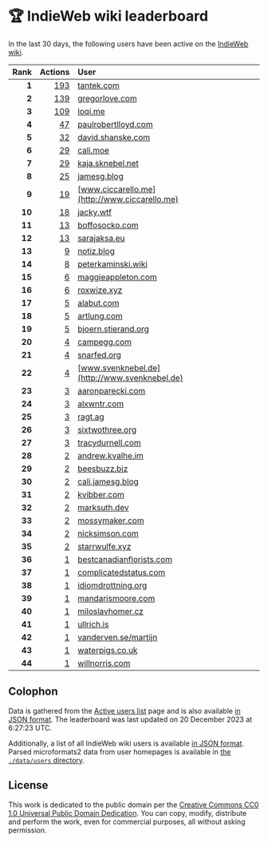 # 🏆 IndieWeb wiki leaderboard

In the last 30 days, the following users have been active on the [IndieWeb wiki](https://indieweb.org).

| Rank | Actions | User |
|-----:|--------:|:-----|
| **1** | [193](https://indieweb.org/Special:Contributions/Tantek.com) | [tantek.com](http://tantek.com) |
| **2** | [139](https://indieweb.org/Special:Contributions/Gregorlove.com) | [gregorlove.com](http://gregorlove.com) |
| **3** | [109](https://indieweb.org/Special:Contributions/Loqi.me) | [loqi.me](http://loqi.me) |
| **4** | [47](https://indieweb.org/Special:Contributions/Paulrobertlloyd.com) | [paulrobertlloyd.com](http://paulrobertlloyd.com) |
| **5** | [32](https://indieweb.org/Special:Contributions/David.shanske.com) | [david.shanske.com](http://david.shanske.com) |
| **6** | [29](https://indieweb.org/Special:Contributions/Cali.moe) | [cali.moe](http://cali.moe) |
| **7** | [29](https://indieweb.org/Special:Contributions/Kaja.sknebel.net) | [kaja.sknebel.net](http://kaja.sknebel.net) |
| **8** | [25](https://indieweb.org/Special:Contributions/Jamesg.blog) | [jamesg.blog](http://jamesg.blog) |
| **9** | [19](https://indieweb.org/Special:Contributions/Www.ciccarello.me) | [www.ciccarello.me](http://www.ciccarello.me) |
| **10** | [18](https://indieweb.org/Special:Contributions/Jacky.wtf) | [jacky.wtf](http://jacky.wtf) |
| **11** | [13](https://indieweb.org/Special:Contributions/Boffosocko.com) | [boffosocko.com](http://boffosocko.com) |
| **12** | [13](https://indieweb.org/Special:Contributions/Sarajaksa.eu) | [sarajaksa.eu](http://sarajaksa.eu) |
| **13** | [9](https://indieweb.org/Special:Contributions/Notiz.blog) | [notiz.blog](http://notiz.blog) |
| **14** | [8](https://indieweb.org/Special:Contributions/Peterkaminski.wiki) | [peterkaminski.wiki](http://peterkaminski.wiki) |
| **15** | [6](https://indieweb.org/Special:Contributions/Maggieappleton.com) | [maggieappleton.com](http://maggieappleton.com) |
| **16** | [6](https://indieweb.org/Special:Contributions/Roxwize.xyz) | [roxwize.xyz](http://roxwize.xyz) |
| **17** | [5](https://indieweb.org/Special:Contributions/Alabut.com) | [alabut.com](http://alabut.com) |
| **18** | [5](https://indieweb.org/Special:Contributions/Artlung.com) | [artlung.com](http://artlung.com) |
| **19** | [5](https://indieweb.org/Special:Contributions/Bjoern.stierand.org) | [bjoern.stierand.org](http://bjoern.stierand.org) |
| **20** | [4](https://indieweb.org/Special:Contributions/Campegg.com) | [campegg.com](http://campegg.com) |
| **21** | [4](https://indieweb.org/Special:Contributions/Snarfed.org) | [snarfed.org](http://snarfed.org) |
| **22** | [4](https://indieweb.org/Special:Contributions/Www.svenknebel.de) | [www.svenknebel.de](http://www.svenknebel.de) |
| **23** | [3](https://indieweb.org/Special:Contributions/Aaronparecki.com) | [aaronparecki.com](http://aaronparecki.com) |
| **24** | [3](https://indieweb.org/Special:Contributions/Alxwntr.com) | [alxwntr.com](http://alxwntr.com) |
| **25** | [3](https://indieweb.org/Special:Contributions/Ragt.ag) | [ragt.ag](http://ragt.ag) |
| **26** | [3](https://indieweb.org/Special:Contributions/Sixtwothree.org) | [sixtwothree.org](http://sixtwothree.org) |
| **27** | [3](https://indieweb.org/Special:Contributions/Tracydurnell.com) | [tracydurnell.com](http://tracydurnell.com) |
| **28** | [2](https://indieweb.org/Special:Contributions/Andrew.kvalhe.im) | [andrew.kvalhe.im](http://andrew.kvalhe.im) |
| **29** | [2](https://indieweb.org/Special:Contributions/Beesbuzz.biz) | [beesbuzz.biz](http://beesbuzz.biz) |
| **30** | [2](https://indieweb.org/Special:Contributions/Cali.jamesg.blog) | [cali.jamesg.blog](http://cali.jamesg.blog) |
| **31** | [2](https://indieweb.org/Special:Contributions/Kvibber.com) | [kvibber.com](http://kvibber.com) |
| **32** | [2](https://indieweb.org/Special:Contributions/Marksuth.dev) | [marksuth.dev](http://marksuth.dev) |
| **33** | [2](https://indieweb.org/Special:Contributions/Mossymaker.com) | [mossymaker.com](http://mossymaker.com) |
| **34** | [2](https://indieweb.org/Special:Contributions/Nicksimson.com) | [nicksimson.com](http://nicksimson.com) |
| **35** | [2](https://indieweb.org/Special:Contributions/Starrwulfe.xyz) | [starrwulfe.xyz](http://starrwulfe.xyz) |
| **36** | [1](https://indieweb.org/Special:Contributions/Bestcanadianflorists.com) | [bestcanadianflorists.com](http://bestcanadianflorists.com) |
| **37** | [1](https://indieweb.org/Special:Contributions/Complicatedstatus.com) | [complicatedstatus.com](http://complicatedstatus.com) |
| **38** | [1](https://indieweb.org/Special:Contributions/Idiomdrottning.org) | [idiomdrottning.org](http://idiomdrottning.org) |
| **39** | [1](https://indieweb.org/Special:Contributions/Mandarismoore.com) | [mandarismoore.com](http://mandarismoore.com) |
| **40** | [1](https://indieweb.org/Special:Contributions/Miloslavhomer.cz) | [miloslavhomer.cz](http://miloslavhomer.cz) |
| **41** | [1](https://indieweb.org/Special:Contributions/Ullrich.is) | [ullrich.is](http://ullrich.is) |
| **42** | [1](https://indieweb.org/Special:Contributions/Vanderven.se_martijn) | [vanderven.se/martijn](http://vanderven.se/martijn) |
| **43** | [1](https://indieweb.org/Special:Contributions/Waterpigs.co.uk) | [waterpigs.co.uk](http://waterpigs.co.uk) |
| **44** | [1](https://indieweb.org/Special:Contributions/Willnorris.com) | [willnorris.com](http://willnorris.com) |


## Colophon

Data is gathered from the [Active users list](https://indieweb.org/Special:ActiveUsers) page and is also available [in JSON format](https://github.com/jgarber623/indieweb-wiki-leaderboard/blob/main/data/leaderboard.json). The leaderboard was last updated on 20 December 2023 at 6:27:23 UTC.

Additionally, a list of all IndieWeb wiki users is available [in JSON format](https://github.com/jgarber623/indieweb-wiki-leaderboard/blob/main/data/users.json). Parsed microformats2 data from user homepages is available in [the `./data/users` directory](https://github.com/jgarber623/indieweb-wiki-leaderboard/blob/main/data/users).

## License

This work is dedicated to the public domain per the [Creative Commons CC0 1.0 Universal Public Domain Dedication](https://creativecommons.org/publicdomain/zero/1.0/). You can copy, modify, distribute and perform the work, even for commercial purposes, all without asking permission.
